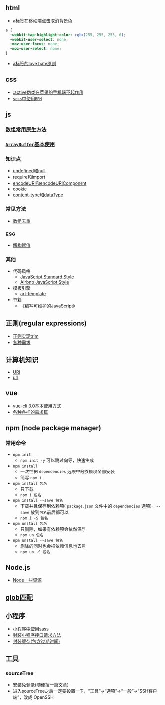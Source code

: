 ## html
- a标签在移动端点击取消背景色
```css
a {
  -webkit-tap-highlight-color: rgba(255, 255, 255, 0);
  -webkit-user-select: none;
  -moz-user-focus: none;
  -moz-user-select: none;
}
```

- [a标签的love hate原则](./html/aLoveHate.md)


## css
- [:active伪类在苹果的手机端不起作用](./css/activeInSafari.md)
- [`scss`中使用`BEM`](./css/use-BEM-in-scss.md)


## js

### [数组常用原生方法](./js/arrayMethods.md)
### [`ArrayBuffer`基本使用](./js/array-buffer.md)

### 知识点
- [undefined和null](./js/undefined-null.md)
- require和import
- [encodeURI和encodeURIComponent](./js/encodeURI_encodeURIComponent.md)
- [cookie](./js/cookie.md)
- [content-type和dataType](./js/contenType_and_dataType.md)

### 常见方法
- [数组去重](./js/arrayDedulplication.md)

### ES6
- [解构赋值]()

### 其他
- 代码风格
  + [JavaScript Standard Style](https://standardjs.com/)
  + [Airbnb JavaScript Style](http://airbnb.io/javascript/)
- 模板引擎
  * [art-template](http://aui.github.io/art-template/)
- 书籍
  + 《编写可维护的JavaScript》



## 正则(regular expressions)
- [正则实现trim](./regExp/regExp.md)
- [各种需求](./regExp/requirements.md)


## 计算机知识
- [URI](./CS/URI.md)
- [url](./CS/url.md)

## vue
- [vue-cli 3.0基本使用方式](./vue/vue-cli-3.0-usage.md)
- [各种各样的需求篇](./vue/demands.md)

## npm (node package manager)
### 常用命令
  - `npm init`
    + `npm init -y` 可以跳过向导，快速生成
  - `npm install`
    + 一次性把 `dependencies` 选项中的依赖项全部安装  
    + 简写 `npm i`
  - `npm install 包名`
    + 只下载
    + `npm i 包名`
  - `npm install --save 包名`
    + 下载并且保存到依赖项( `package.json` 文件中的 `dependencies` 选项)。`--save` 放到`包名`前后都可以
    + `npm i -S 包名`
  - `npm unstall 包名`
    + 只删除，如果有依赖项会依然保存
    + `npm un 包名`
  - `npm unstall --save 包名`
    + 删除的同时也会把依赖信息也去除
    + `npm un -S 包名`


## Node.js
- [Node一些资源](./node/resource.md)

## [glob匹配](https://github.com/andefine/knowledge-points/issues/1)


## 小程序
- [小程序中使用sass](./minApp/useSass.md)
- [封装小程序接口请求方法](./minApp/encapsulate-wx-request.md)
- [封装缓存(包含过期时间)](./minApp/encapsulate-storage.md)


## 工具

### sourceTree
- 安装免登录(随便搜一篇文章)
- 进入sourceTree之后一定要设置一下，“工具”->“选项”->“一般”->“SSH客户端”，改成 OpenSSH
